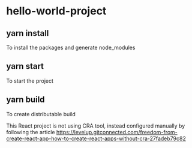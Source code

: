 # hello-world-project

## yarn install
To install the packages and generate node_modules

## yarn start
To start the project

## yarn build
To create distributable build

This React project is not using CRA tool, instead configured manually by following the article https://levelup.gitconnected.com/freedom-from-create-react-app-how-to-create-react-apps-without-cra-27fadeb79c82
